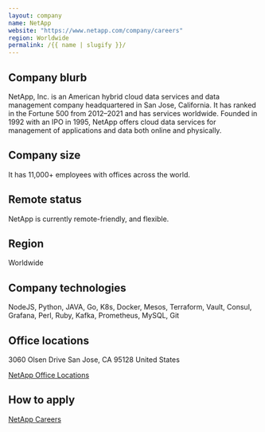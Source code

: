 ```yaml
---
layout: company
name: NetApp
website: "https://www.netapp.com/company/careers"
region: Worldwide
permalink: /{{ name | slugify }}/
---
```


## Company blurb

NetApp, Inc. is an American hybrid cloud data services and data management company headquartered in San Jose, California. It has ranked in the Fortune 500 from 2012–2021 and has services worldwide. Founded in 1992 with an IPO in 1995, NetApp offers cloud data services for management of applications and data both online and physically.

## Company size

It has 11,000+ employees with offices across the world.

## Remote status

NetApp is currently remote-friendly, and flexible.

## Region

Worldwide

## Company technologies

NodeJS, Python, JAVA, Go, K8s, Docker, Mesos, Terraform, Vault, Consul, Grafana, Perl, Ruby, Kafka, Prometheus, MySQL,  Git

## Office locations

3060 Olsen Drive
San Jose, CA 95128
United States

[NetApp Office Locations](https://www.netapp.com/company/branch-office-locations/)

## How to apply

[NetApp Careers](https://www.netapp.com/company/careers/)